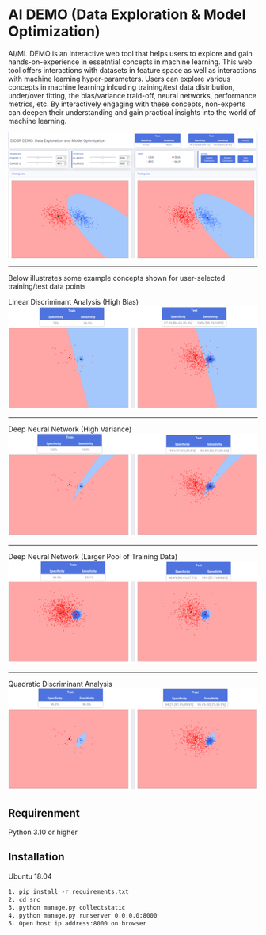 # AI DEMO (Data Exploration & Model Optimization)


AI/ML DEMO is an interactive web tool that helps users to explore and gain hands-on-experience in essetntial concepts in machine learning. This web tool offers interactions with datasets in feature space as well as interactions with machine learning hyper-parameters. Users can explore various concepts in machine learning inlcuding training/test data distribution, under/over fitting, the bias/variance traid-off, neural networks, performance metrics, etc. By interactively engaging with these concepts, non-experts can deepen their understanding and gain practical insights into the world of machine learning.

![Overview](./Figues/Overview.png)

----
Below illustrates some example concepts shown for user-selected training/test data points



Linear Discriminant Analysis (High Bias)
![LDA](./Figues/LDA_all.png)

---



Deep Neural Network (High Variance)
![DNN](./Figues/MLP_all.png)

---

Deep Neural Network (Larger Pool of Training Data)
![DNN](./Figues/MLP2_all.png)

---

Quadratic Discriminant Analysis 
![QDA](./Figues/QDA_all.png)

## Requirenment
Python 3.10 or higher

## Installation
Ubuntu 18.04
```
1. pip install -r requirements.txt
2. cd src
3. python manage.py collectstatic
4. python manage.py runserver 0.0.0.0:8000
5. Open host ip address:8000 on browser

```